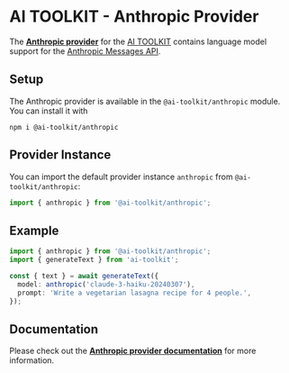 # AI TOOLKIT - Anthropic Provider

The **[Anthropic provider](https://sdk.khulnasoft.com/providers/ai-toolkit-providers/anthropic)** for the [AI TOOLKIT](https://sdk.khulnasoft.com/docs) contains language model support for the [Anthropic Messages API](https://docs.anthropic.com/claude/reference/messages_post).

## Setup

The Anthropic provider is available in the `@ai-toolkit/anthropic` module. You can install it with

```
npm i @ai-toolkit/anthropic
```

## Provider Instance

You can import the default provider instance `anthropic` from `@ai-toolkit/anthropic`:

```ts
import { anthropic } from '@ai-toolkit/anthropic';
```

## Example

```ts
import { anthropic } from '@ai-toolkit/anthropic';
import { generateText } from 'ai-toolkit';

const { text } = await generateText({
  model: anthropic('claude-3-haiku-20240307'),
  prompt: 'Write a vegetarian lasagna recipe for 4 people.',
});
```

## Documentation

Please check out the **[Anthropic provider documentation](https://sdk.khulnasoft.com/providers/ai-toolkit-providers/anthropic)** for more information.
